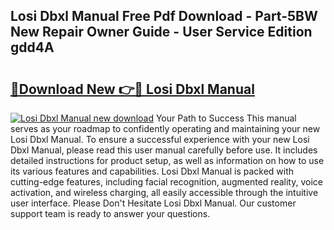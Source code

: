 ## Losi Dbxl Manual Free Pdf Download - Part-5BW New Repair Owner Guide - User Service Edition gdd4A

# <h2><a href="http://bc4567.oget.top/?id=Losi+Dbxl+Manual">🔗Download New 👉🔴 Losi Dbxl Manual</a></h2>

[![Losi Dbxl Manual new download](https://i.imgur.com/5g1atiW.png)](http://bc4567.oget.top/?id=Losi+Dbxl+Manual)
Your Path to Success This manual serves as your roadmap to confidently operating and maintaining your new Losi Dbxl Manual. To ensure a successful experience with your new Losi Dbxl Manual, please read this user manual carefully before use. It includes detailed instructions for product setup, as well as information on how to use its various features and capabilities. Losi Dbxl Manual is packed with cutting-edge features, including facial recognition, augmented reality, voice activation, and wireless charging, all easily accessible through the intuitive user interface. Please Don't Hesitate Losi Dbxl Manual. Our customer support team is ready to answer your questions.
